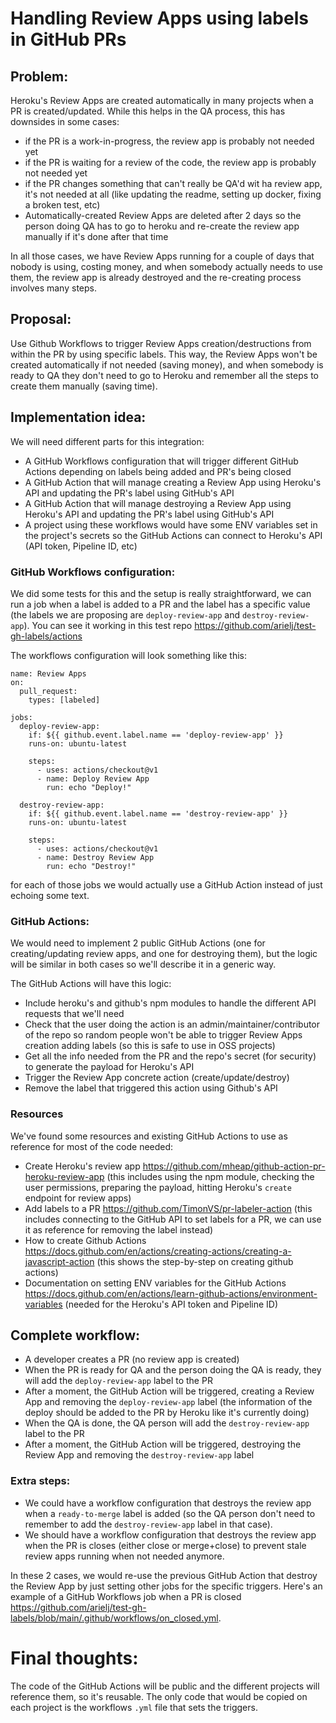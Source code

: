 # Handling Review Apps using labels in GitHub PRs

## Problem:

Heroku's Review Apps are created automatically in many projects when a PR is created/updated. While this helps in the QA process, this has downsides in some cases:

- if the PR is a work-in-progress, the review app is probably not needed yet
- if the PR is waiting for a review of the code, the review app is probably not needed yet
- if the PR changes something that can't really be QA'd wit ha review app, it's not needed at all (like updating the readme, setting up docker, fixing a broken test, etc)
- Automatically-created Review Apps are deleted after 2 days so the person doing QA has to go to heroku and re-create the review app manually if it's done after that time

In all those cases, we have Review Apps running for a couple of days that nobody is using, costing money, and when somebody actually needs to use them, the review app is already destroyed and the re-creating process involves many steps.

## Proposal:

Use Github Workflows to trigger Review Apps creation/destructions from within the PR by using specific labels. This way, the Review Apps won't be created automatically if not needed (saving money), and when somebody is ready to QA they don't need to go to Heroku and remember all the steps to create them manually (saving time).

## Implementation idea:

We will need different parts for this integration:

- A GitHub Workflows configuration that will trigger different GitHub Actions depending on labels being added and PR's being closed
- A GitHub Action that will manage creating a Review App using Heroku's API and updating the PR's label using GitHub's API
- A GitHub Action that will manage destroying a Review App using Heroku's API and updating the PR's label using GitHub's API
- A project using these workflows would have some ENV variables set in the project's secrets so the GitHub Actions can connect to Heroku's API (API token, Pipeline ID, etc)

### GitHub Workflows configuration:

We did some tests for this and the setup is really straightforward, we can run a job when a label is added to a PR and the label has a specific value (the labels we are proposing are `deploy-review-app` and `destroy-review-app`). You can see it working in this test repo https://github.com/arielj/test-gh-labels/actions

The workflows configuration will look something like this:

```
name: Review Apps
on:
  pull_request:
    types: [labeled]

jobs:
  deploy-review-app:
    if: ${{ github.event.label.name == 'deploy-review-app' }}
    runs-on: ubuntu-latest

    steps:
      - uses: actions/checkout@v1
      - name: Deploy Review App
        run: echo "Deploy!"

  destroy-review-app:
    if: ${{ github.event.label.name == 'destroy-review-app' }}
    runs-on: ubuntu-latest

    steps:
      - uses: actions/checkout@v1
      - name: Destroy Review App
        run: echo "Destroy!"
```

for each of those jobs we would actually use a GitHub Action instead of just echoing some text.

### GitHub Actions:

We would need to implement 2 public GitHub Actions (one for creating/updating review apps, and one for destroying them), but the logic will be similar in both cases so we'll describe it in a generic way.

The GitHub Actions will have this logic:

- Include heroku's and github's npm modules to handle the different API requests that we'll need
- Check that the user doing the action is an admin/maintainer/contributor of the repo so random people won't be able to trigger Review Apps creation adding labels (so this is safe to use in OSS projects)
- Get all the info needed from the PR and the repo's secret (for security) to generate the payload for Heroku's API
- Trigger the Review App concrete action (create/update/destroy)
- Remove the label that triggered this action using Github's API

### Resources

We've found some resources and existing GitHub Actions to use as reference for most of the code needed:

- Create Heroku's review app https://github.com/mheap/github-action-pr-heroku-review-app (this includes using the npm module, checking the user permissions, preparing the payload, hitting Heroku's `create` endpoint for review apps)
- Add labels to a PR https://github.com/TimonVS/pr-labeler-action (this includes connecting to the GitHub API to set labels for a PR, we can use it as reference for removing the label instead)
- How to create Github Actions https://docs.github.com/en/actions/creating-actions/creating-a-javascript-action (this shows the step-by-step on creating github actions)
- Documentation on setting ENV variables for the GitHub Actions https://docs.github.com/en/actions/learn-github-actions/environment-variables (needed for the Heroku's API token and Pipeline ID)

## Complete workflow:

- A developer creates a PR (no review app is created)
- When the PR is ready for QA and the person doing the QA is ready, they will add the `deploy-review-app` label to the PR
- After a moment, the GitHub Action will be triggered, creating a Review App and removing the `deploy-review-app` label (the information of the deploy should be added to the PR by Heroku like it's currently doing)
- When the QA is done, the QA person will add the `destroy-review-app` label to the PR
- After a moment, the GitHub Action will be triggered, destroying the Review App and removing the `destroy-review-app` label

### Extra steps:

- We could have a workflow configuration that destroys the review app when a `ready-to-merge` label is added (so the QA person don't need to remember to add the `destroy-review-app` label in that case).
- We should have a workflow configuration that destroys the review app when the PR is closes (either close or merge+close) to prevent stale review apps running when not needed anymore.

In these 2 cases, we would re-use the previous GitHub Action that destroy the Review App by just setting other jobs for the specific triggers. Here's an example of a GitHub Workflows job when a PR is closed https://github.com/arielj/test-gh-labels/blob/main/.github/workflows/on_closed.yml.

# Final thoughts:

The code of the GitHub Actions will be public and the different projects will reference them, so it's reusable. The only code that would be copied on each project is the workflows `.yml` file that sets the triggers.
